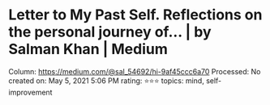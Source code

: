 # Letter to My Past Self. Reflections on the personal journey of… | by Salman Khan | Medium

Column: https://medium.com/@sal_54692/hi-9af45ccc6a70
Processed: No
created on: May 5, 2021 5:06 PM
rating: ⭐⭐⭐
topics: mind, self-improvement